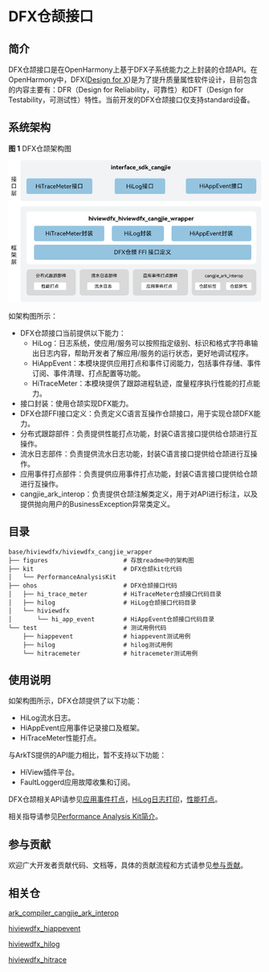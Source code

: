 # DFX仓颉接口

## 简介

DFX仓颉接口是在OpenHarmony上基于DFX子系统能力之上封装的仓颉API。在OpenHarmony中，DFX\([Design for X](https://en.wikipedia.org/wiki/Design_for_X)\)是为了提升质量属性软件设计，目前包含的内容主要有：DFR（Design for Reliability，可靠性）和DFT（Design for Testability，可测试性）特性。当前开发的DFX仓颉接口仅支持standard设备。

## 系统架构

**图 1**  DFX仓颉架构图

![DFX仓颉架构图](figures/hiviewdfx_cangjie_wrapper_architecture.png)

如架构图所示：

- DFX仓颉接口当前提供以下能力：
    - HiLog：日志系统，使应用/服务可以按照指定级别、标识和格式字符串输出日志内容，帮助开发者了解应用/服务的运行状态，更好地调试程序。
    - HiAppEvent：本模块提供应用打点和事件订阅能力，包括事件存储、事件订阅、事件清理、打点配置等功能。
    - HiTraceMeter：本模块提供了跟踪进程轨迹，度量程序执行性能的打点能力。
- 接口封装：使用仓颉实现DFX能力。
- DFX仓颉FFI接口定义：负责定义C语言互操作仓颉接口，用于实现仓颉DFX能力。
- 分布式跟踪部件：负责提供性能打点功能，封装C语言接口提供给仓颉进行互操作。
- 流水日志部件：负责提供流水日志功能，封装C语言接口提供给仓颉进行互操作。
- 应用事件打点部件：负责提供应用事件打点功能，封装C语言接口提供给仓颉进行互操作。
- cangjie_ark_interop：负责提供仓颉注解类定义，用于对API进行标注，以及提供抛向用户的BusinessException异常类定义。

## 目录

```
base/hiviewdfx/hiviewdfx_cangjie_wrapper
├── figures                     # 存放readme中的架构图
├── kit                         # DFX仓颉kit化代码
│   └── PerformanceAnalysisKit
├── ohos                        # DFX仓颉接口代码
│   ├── hi_trace_meter          # HiTraceMeter仓颉接口代码目录
│   ├── hilog                   # HiLog仓颉接口代码目录
│   └── hiviewdfx
│       └── hi_app_event        # HiAppEvent仓颉接口代码目录
└── test                        # 测试用例代码
    ├── hiappevent              # hiappevent测试用例
    ├── hilog                   # hilog测试用例
    └── hitracemeter            # hitracemeter测试用例
```

## 使用说明

如架构图所示，DFX仓颉提供了以下功能：

- HiLog流水日志。
- HiAppEvent应用事件记录接口及框架。
- HiTraceMeter性能打点。

与ArkTS提供的API能力相比，暂不支持以下功能：

- HiView插件平台。
- FaultLoggerd应用故障收集和订阅。

DFX仓颉相关API请参见[应用事件打点](https://gitcode.com/openharmony-sig/arkcompiler_cangjie_ark_interop/blob/master/doc/API_Reference/source_zh_cn/apis/PerformanceAnalysisKit/cj-apis-hiappevent.md)，[HiLog日志打印](https://gitcode.com/openharmony-sig/arkcompiler_cangjie_ark_interop/blob/master/doc/API_Reference/source_zh_cn/apis/PerformanceAnalysisKit/cj-apis-hilog.md)，[性能打点](https://gitcode.com/openharmony-sig/arkcompiler_cangjie_ark_interop/blob/master/doc/API_Reference/source_zh_cn/apis/PerformanceAnalysisKit/cj-apis-hi_tracemeter.md)。

相关指导请参见[Performance Analysis Kit简介](https://gitcode.com/openharmony-sig/arkcompiler_cangjie_ark_interop/blob/master/doc/Dev_Guide/source_zh_cn/dfx/cj-performance-analysis-kit-overview.md)。

## 参与贡献

欢迎广大开发者贡献代码、文档等，具体的贡献流程和方式请参见[参与贡献](https://gitcode.com/openharmony/docs/blob/master/zh-cn/contribute/%E5%8F%82%E4%B8%8E%E8%B4%A1%E7%8C%AE.md)。

## 相关仓

[ark_compiler_cangjie_ark_interop](https://gitcode.com/openharmony-sig/arkcompiler_cangjie_ark_interop)

[hiviewdfx_hiappevent](https://gitcode.com/openharmony/hiviewdfx_hiappevent)

[hiviewdfx_hilog](https://gitcode.com/openharmony/hiviewdfx_hilog)

[hiviewdfx_hitrace](https://gitcode.com/openharmony/hiviewdfx_hitrace)
